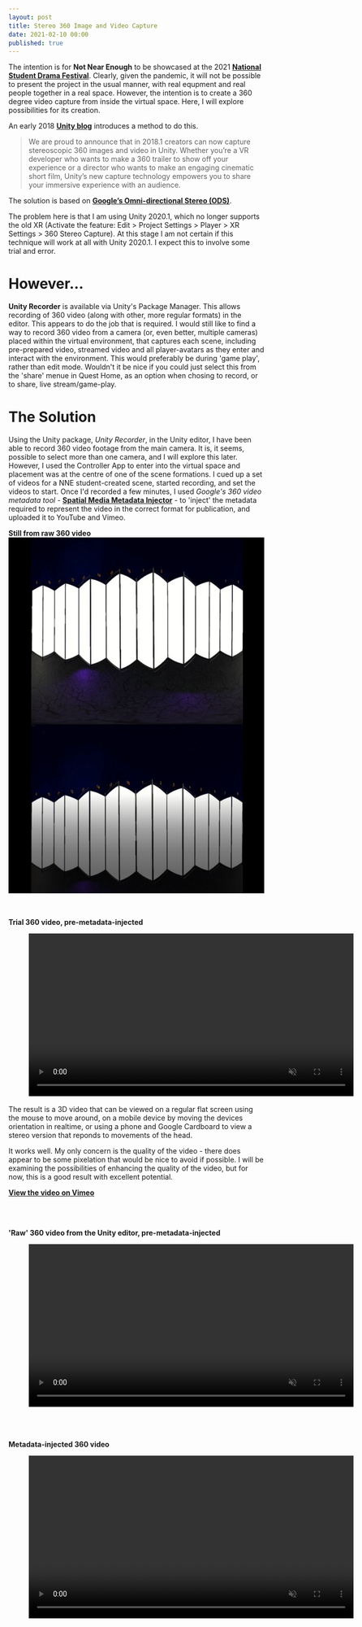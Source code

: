 ```yaml
---
layout: post
title: Stereo 360 Image and Video Capture
date: 2021-02-10 00:00
published: true
---
```


The intention is for **Not Near Enough** to be showcased at the 2021 **[National Student Drama Festival](https://www.nsdf.org.uk/what-we-do/our-yearly-festival/)**. Clearly, given the pandemic, it will not be possible to present the project in the usual manner, with real equpment and real people together in a real space. However, the intention is to create a 360 degree video capture from inside the virtual space. Here, I will explore possibilities for its creation.

An early 2018 **[Unity blog](https://blogs.unity3d.com/2018/01/26/stereo-360-image-and-video-capture/)** introduces a method to do this. 

>We are proud to announce that in 2018.1 creators can now capture stereoscopic 360 images and video in Unity. Whether you’re a VR developer who wants to make a 360 trailer to show off your experience or a director who wants to make an engaging cinematic short film, Unity’s new capture technology empowers you to share your immersive experience with an audience.

The solution is based on **[Google’s Omni-directional Stereo (ODS)](https://developers.google.com/vr/jump/rendering-ods-content.pdf)**.

The problem here is that I am using Unity 2020.1, which no longer supports the old XR (Activate the feature: Edit > Project Settings > Player > XR Settings > 360 Stereo Capture). At this stage I am not certain if this technique will work at all with Unity 2020.1. I expect this to involve some trial and error.

# However...

**Unity Recorder** is available via Unity's Package Manager. This allows recording of 360 video (along with other, more regular formats) in the editor. This appears to do the job that is required. I would still like to find a way to record 360 video from a camera (or, even better, multiple cameras) placed within the virtual environment, that captures each scene, including pre-prepared video, streamed video and all player-avatars as they enter and interact with the environment. This would preferably be during 'game play', rather than edit mode. Wouldn't it be nice if you could just select this from the 'share' menue in Quest Home, as an option when chosing to record, or to share, live stream/game-play.

# The Solution

Using the Unity package, *Unity Recorder*, in the Unity editor, I have been able to record 360 video footage from the main camera. It is, it seems, possible to select more than one camera, and I will explore this later. However, I used the Controller App to enter into the virtual space and placement was at the centre of one of the scene formations. I cued up a set of videos for a NNE student-created scene, started recording, and set the videos to start. Once I'd recorded a few minutes, I used *Google's 360 video metadata tool* - **[Spatial Media Metadata Injector](https://github.com/google/spatial-media/releases/tag/v2.0)** - to 'inject' the metadata required to represent the video in the correct format for publication, and uploaded it to YouTube and Vimeo.

**Still from raw 360 video**<br>
![Raw 360 video](\images\GAM750\360-capture-1.JPG)

<br>

**Trial 360 video, pre-metadata-injected**
<figure class="video_container">
  <video style="width:640px;" autoplay loop muted>
    <source src="\media\GAM750\360-trial-1.mp4" type="video/mp4">
    Woops! Your browser does not support the HTML5 video tag.
  </video>
</figure>

The result is a 3D video that can be viewed on a regular flat screen using the mouse to move around, on a mobile device by moving the devices orientation in realtime, or using a phone and Google Cardboard to view a stereo version that reponds to movements of the head.

It works well. My only concern is the quality of the video - there does appear to be some pixelation that would be nice to avoid if possible. I will be examining the possibilities of enhancing the quality of the video, but for now, this is a good result with excellent potential.

**[View the video on Vimeo](https://vimeo.com/511245233)**

<br><br>

**'Raw' 360 video from the Unity editor, pre-metadata-injected**
<figure class="video_container">
  <video style="width:640px;" autoplay loop muted>
    <source src="\media\GAM750\360-1-compressed.mp4" type="video/mp4">
    Woops! Your browser does not support the HTML5 video tag.
  </video>
</figure>

<br><br>

**Metadata-injected 360 video**
<figure class="video_container">
  <video style="width:640px;" autoplay loop muted>
    <source src="\media\GAM750\360-trial-capture-2.mp4" type="video/mp4">
    Woops! Your browser does not support the HTML5 video tag.
  </video>
</figure>



